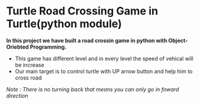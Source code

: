 # Turtle Road Crossing Game in Turtle(python module)

**In this project we have built a road crossin game in python with Object-Oriebted Programming.**

- This game has different level and in every level the speed of vehical will be increase
- Our main target is to control turtle with UP arrow button and help him to cross road

_Note : There is no turning back that means you can only go in foward direction_

